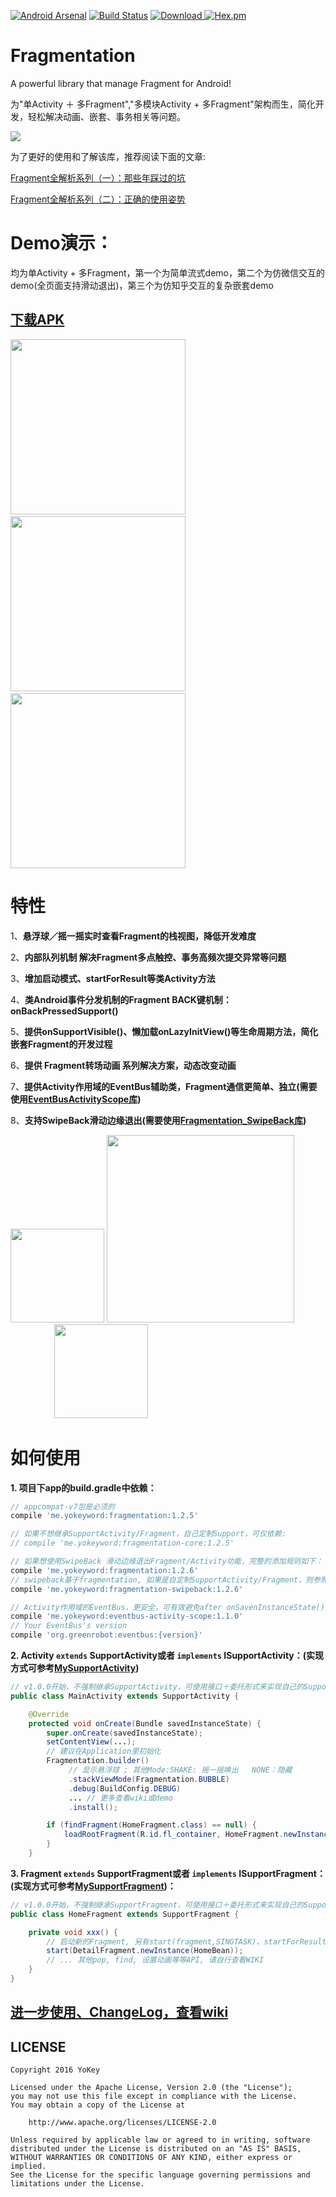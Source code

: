 [![Android Arsenal](https://img.shields.io/badge/Android%20Arsenal-Fragmentation-brightgreen.svg?style=flat)](https://android-arsenal.com/details/1/5937)
[![Build Status](https://travis-ci.org/YoKeyword/Fragmentation.svg?branch=master)](https://travis-ci.org/YoKeyword/Fragmentation)
[![Download](https://api.bintray.com/packages/yokeyword/maven/Fragmentation/images/download.svg) ](https://bintray.com/yokeyword/maven/Fragmentation/_latestVersion)
[![Hex.pm](https://img.shields.io/hexpm/l/plug.svg)](https://www.apache.org/licenses/LICENSE-2.0)

# Fragmentation
A powerful library that manage Fragment for Android!

为"单Activity ＋ 多Fragment","多模块Activity + 多Fragment"架构而生，简化开发，轻松解决动画、嵌套、事务相关等问题。

![](/gif/logo.png)


为了更好的使用和了解该库，推荐阅读下面的文章:

[Fragment全解析系列（一）：那些年踩过的坑](http://www.jianshu.com/p/d9143a92ad94)

[Fragment全解析系列（二）：正确的使用姿势](http://www.jianshu.com/p/fd71d65f0ec6)


# Demo演示：
均为单Activity + 多Fragment，第一个为简单流式demo，第二个为仿微信交互的demo(全页面支持滑动退出)，第三个为仿知乎交互的复杂嵌套demo

## [下载APK](https://www.pgyer.com/fragmentation)


<img src="/gif/demo1.gif" width="280px"/> <img src="/gif/demo2.gif" width="280px"/>
 <img src="/gif/demo3.gif" width="280px"/>

# 特性

1、**悬浮球／摇一摇实时查看Fragment的栈视图，降低开发难度**

2、**内部队列机制 解决Fragment多点触控、事务高频次提交异常等问题**

3、**增加启动模式、startForResult等类Activity方法**

4、**类Android事件分发机制的Fragment BACK键机制：onBackPressedSupport()**

5、**提供onSupportVisible()、懒加载onLazyInitView()等生命周期方法，简化嵌套Fragment的开发过程**

6、**提供 Fragment转场动画 系列解决方案，动态改变动画**

7、**提供Activity作用域的EventBus辅助类，Fragment通信更简单、独立(需要使用[EventBusActivityScope库](https://github.com/YoKeyword/Fragmentation/blob/master/eventbus_activity_scope/README.md))**

8、**支持SwipeBack滑动边缘退出(需要使用[Fragmentation_SwipeBack库](https://github.com/YoKeyword/Fragmentation/blob/master/fragmentation_swipeback/README.md))**

<img src="/gif/stack.png" width="150px"/> <img src="/gif/log.png" width="300px"/>     <img src="/gif/SwipeBack.png" width="150px"/>

# 如何使用

**1. 项目下app的build.gradle中依赖：**
````gradle
// appcompat-v7包是必须的
compile 'me.yokeyword:fragmentation:1.2.5'

// 如果不想继承SupportActivity/Fragment，自己定制Support，可仅依赖:
// compile 'me.yokeyword:fragmentation-core:1.2.5'

// 如果想使用SwipeBack 滑动边缘退出Fragment/Activity功能，完整的添加规则如下：
compile 'me.yokeyword:fragmentation:1.2.6'
// swipeback基于fragmentation, 如果是自定制SupportActivity/Fragment，则参照SwipeBackActivity/Fragment实现即可
compile 'me.yokeyword:fragmentation-swipeback:1.2.6'

// Activity作用域的EventBus，更安全，可有效避免after onSavenInstanceState()异常
compile 'me.yokeyword:eventbus-activity-scope:1.1.0'
// Your EventBus's version
compile 'org.greenrobot:eventbus:{version}'
````

**2. Activity `extends` SupportActivity或者 `implements` ISupportActivity：(实现方式可参考[MySupportActivity](https://github.com/YoKeyword/Fragmentation/blob/master/demo/src/main/java/me/yokeyword/sample/demo_flow/base/MySupportActivity.java))**
````java
// v1.0.0开始，不强制继承SupportActivity，可使用接口＋委托形式来实现自己的SupportActivity
public class MainActivity extends SupportActivity {

    @Override
    protected void onCreate(Bundle savedInstanceState) {
        super.onCreate(savedInstanceState);
        setContentView(...);
        // 建议在Application里初始化
        Fragmentation.builder()
             // 显示悬浮球 ; 其他Mode:SHAKE: 摇一摇唤出   NONE：隐藏
             .stackViewMode(Fragmentation.BUBBLE)
             .debug(BuildConfig.DEBUG)
             ... // 更多查看wiki或demo
             .install();

        if (findFragment(HomeFragment.class) == null) {
            loadRootFragment(R.id.fl_container, HomeFragment.newInstance());  // 加载根Fragment
        }
    }
````

**3. Fragment `extends` SupportFragment或者 `implements` ISupportFragment：(实现方式可参考[MySupportFragment](https://github.com/YoKeyword/Fragmentation/blob/master/demo/src/main/java/me/yokeyword/sample/demo_flow/base/MySupportFragment.java))：**
````java
// v1.0.0开始，不强制继承SupportFragment，可使用接口＋委托形式来实现自己的SupportFragment
public class HomeFragment extends SupportFragment {

    private void xxx() {
        // 启动新的Fragment, 另有start(fragment,SINGTASK)、startForResult、startWithPop等启动方法
        start(DetailFragment.newInstance(HomeBean));
        // ... 其他pop, find, 设置动画等等API, 请自行查看WIKI
    }
}
````

## [进一步使用、ChangeLog，查看wiki](https://github.com/YoKeyword/Fragmentation/wiki)

## LICENSE
````
Copyright 2016 YoKey

Licensed under the Apache License, Version 2.0 (the "License");
you may not use this file except in compliance with the License.
You may obtain a copy of the License at

    http://www.apache.org/licenses/LICENSE-2.0

Unless required by applicable law or agreed to in writing, software
distributed under the License is distributed on an "AS IS" BASIS,
WITHOUT WARRANTIES OR CONDITIONS OF ANY KIND, either express or implied.
See the License for the specific language governing permissions and
limitations under the License.
````

